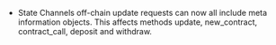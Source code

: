 * State Channels off-chain update requests can now all include meta information objects.
  This affects methods update, new\_contract, contract\_call, deposit and withdraw.
